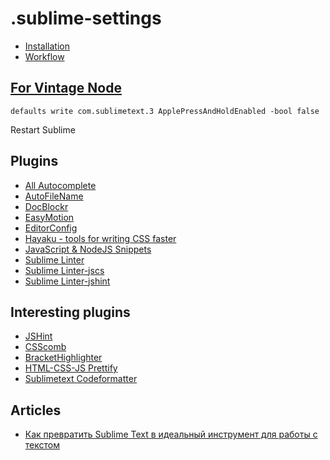 # .sublime-settings

* [Installation](https://packagecontrol.io/installation)
* [Workflow](https://gist.github.com/voischev/e5baebc780dd810ba4e2)

## [For Vintage Node](http://www.sublimetext.com/docs/3/vintage.html)
```
defaults write com.sublimetext.3 ApplePressAndHoldEnabled -bool false
```
Restart Sublime

## Plugins

* [All Autocomplete](https://sublime.wbond.net/packages/All%20Autocomplete)
* [AutoFileName](https://sublime.wbond.net/packages/AutoFileName)
* [Doc​Blockr](https://packagecontrol.io/packages/DocBlockr)
* [EasyMotion](https://packagecontrol.io/packages/EasyMotion)
* [EditorConfig](https://packagecontrol.io/packages/EditorConfig)
* [Hayaku - tools for writing CSS faster](https://packagecontrol.io/packages/Hayaku%20-%20tools%20for%20writing%20CSS%20faster)
* [Java​Script & Node​JS Snippets](https://packagecontrol.io/packages/JavaScript%20%26%20NodeJS%20Snippets)
* [Sublime Linter](https://packagecontrol.io/packages/SublimeLinter)
* [Sublime Linter-jscs](https://packagecontrol.io/packages/SublimeLinter-jscs)
* [Sublime Linter-jshint](https://packagecontrol.io/packages/SublimeLinter-jshint)

## Interesting plugins

* [JSHint](https://sublime.wbond.net/packages/JSHint)
* [CSScomb](https://sublime.wbond.net/packages/CSScomb)
* [Bracket​Highlighter](https://packagecontrol.io/packages/BracketHighlighter)
* [HTML-CSS-JS Prettify](https://packagecontrol.io/packages/HTML-CSS-JS%20Prettify)
* [Sublimetext Codeformatter](https://github.com/akalongman/sublimetext-codeformatter)

## Articles
* [Как превратить Sublime Text в идеальный инструмент для работы с текстом](https://xakep.ru/2014/07/28/sublime-text-not-for-coding/)
